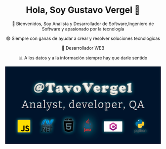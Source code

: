 <div align="center">

# **Hola, Soy Gustavo Vergel** 👋  

💬 Bienvenidos, Soy Analista y Desarrollador de Software,Ingeniero de Software y apasionado por la tecnología  

 😄 Siempre con ganas de ayudar a crear y resolver soluciones tecnológicas  

 🚀 Desarrollador WEB  

 📊 A los datos y a la información siempre hay que darle sentido  

![Image of Yaktocat](https://github.com/tavovergel/Tavovergel/blob/main/principalgithub.png)

</div>

<!--
**tavovergel/Tavovergel** is a ✨ _special_ ✨ repository because its `README.md` (this file) appears on your GitHub profile.

Here are some ideas to get you started:

- 🔭 I’m currently working on ...
- 🌱 I’m currently learning ...
- 👯 I’m looking to collaborate on ...
- 🤔 I’m looking for help with ...
- 💬 Ask me about ...
- 📫 How to reach me: ...
- 😄 Pronouns: ...
- ⚡ Fun fact: ...
-->
